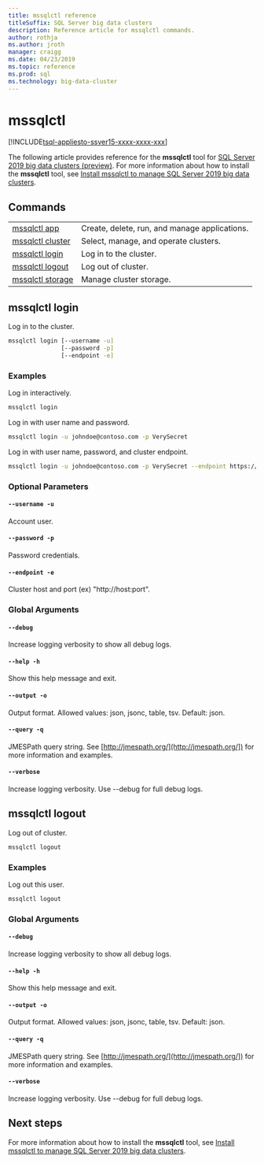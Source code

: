 ```yaml
---
title: mssqlctl reference
titleSuffix: SQL Server big data clusters
description: Reference article for mssqlctl commands.
author: rothja
ms.author: jroth
manager: craigg
ms.date: 04/23/2019
ms.topic: reference
ms.prod: sql
ms.technology: big-data-cluster
---
```


# mssqlctl

[!INCLUDE[tsql-appliesto-ssver15-xxxx-xxxx-xxx](../includes/tsql-appliesto-ssver15-xxxx-xxxx-xxx.md)]

The following article provides reference for the **mssqlctl** tool for [SQL Server 2019 big data clusters (preview)](big-data-cluster-overview.md). For more information about how to install the **mssqlctl** tool, see [Install mssqlctl to manage SQL Server 2019 big data clusters](deploy-install-mssqlctl.md).

## Commands
|     |     |
| --- | --- |
|[mssqlctl app](reference-mssqlctl-app.md) | Create, delete, run, and manage applications. |
|[mssqlctl cluster](reference-mssqlctl-cluster.md) | Select, manage, and operate clusters. |
[mssqlctl login](#mssqlctl-login) | Log in to the cluster.
[mssqlctl logout](#mssqlctl-logout) | Log out of cluster.
|[mssqlctl storage](reference-mssqlctl-storage.md) | Manage cluster storage. |
## mssqlctl login
Log in to the cluster.
```bash
mssqlctl login [--username -u] 
               [--password -p]  
               [--endpoint -e]
```
### Examples
Log in interactively.
```bash
mssqlctl login
```
Log in with user name and password.
```bash
mssqlctl login -u johndoe@contoso.com -p VerySecret
```
Log in with user name, password, and cluster endpoint.
```bash
mssqlctl login -u johndoe@contoso.com -p VerySecret --endpoint https://host.com:12800
```
### Optional Parameters
#### `--username -u`
Account user.
#### `--password -p`
Password credentials.
#### `--endpoint -e`
Cluster host and port (ex) "http://host:port".
### Global Arguments
#### `--debug`
Increase logging verbosity to show all debug logs.
#### `--help -h`
Show this help message and exit.
#### `--output -o`
Output format.  Allowed values: json, jsonc, table, tsv.  Default: json.
#### `--query -q`
JMESPath query string. See [http://jmespath.org/](http://jmespath.org/]) for more information and examples.
#### `--verbose`
Increase logging verbosity. Use --debug for full debug logs.
## mssqlctl logout
Log out of cluster.
```bash
mssqlctl logout 
```
### Examples
Log out this user.
```bash
mssqlctl logout
```
### Global Arguments
#### `--debug`
Increase logging verbosity to show all debug logs.
#### `--help -h`
Show this help message and exit.
#### `--output -o`
Output format.  Allowed values: json, jsonc, table, tsv.  Default: json.
#### `--query -q`
JMESPath query string. See [http://jmespath.org/](http://jmespath.org/]) for more information and examples.
#### `--verbose`
Increase logging verbosity. Use --debug for full debug logs.

## Next steps

For more information about how to install the **mssqlctl** tool, see [Install mssqlctl to manage SQL Server 2019 big data clusters](deploy-install-mssqlctl.md).